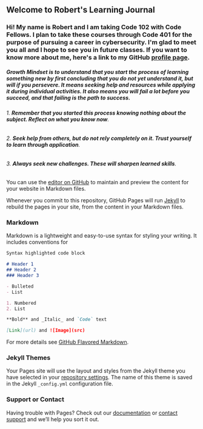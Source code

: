 ## Welcome to Robert's Learning Journal

### Hi! My name is Robert and I am taking Code 102 with Code Fellows. I plan to take these courses through Code 401 for the purpose of pursuing a career in cybersecurity. I'm glad to meet you all and I hope to see you in future classes. If you want to know more about me, here's a link to my GitHub [profile page](https://github.com/racarter1215). 

##### **Growth Mindset** is to understand that you start the process of learning something new by first concluding that you do not yet understand it, but will if you persevere. It means seeking help and resources while applying it during individual activities. It also means you will fail a lot before you succeed, and that failing is the path to success.

###### 1. **Remember that _you started this process knowing nothing_ about the subject. Reflect on what you know now**.

###### 2. **Seek help from others, but _do not rely completely on it_. Trust yourself to learn through application**.

###### 3. **Always seek new challenges. These will _sharpen learned skills_**.

You can use the [editor on GitHub](https://github.com/racarter1215/learning-journal/edit/master/README.md) to maintain and preview the content for your website in Markdown files.

Whenever you commit to this repository, GitHub Pages will run [Jekyll](https://jekyllrb.com/) to rebuild the pages in your site, from the content in your Markdown files.

### Markdown

Markdown is a lightweight and easy-to-use syntax for styling your writing. It includes conventions for

```markdown
Syntax highlighted code block

# Header 1
## Header 2
### Header 3

- Bulleted
- List

1. Numbered
2. List

**Bold** and _Italic_ and `Code` text

[Link](url) and ![Image](src)
```

For more details see [GitHub Flavored Markdown](https://guides.github.com/features/mastering-markdown/).

### Jekyll Themes

Your Pages site will use the layout and styles from the Jekyll theme you have selected in your [repository settings](https://github.com/racarter1215/learning-journal/settings). The name of this theme is saved in the Jekyll `_config.yml` configuration file.

### Support or Contact

Having trouble with Pages? Check out our [documentation](https://help.github.com/categories/github-pages-basics/) or [contact support](https://github.com/contact) and we’ll help you sort it out.
